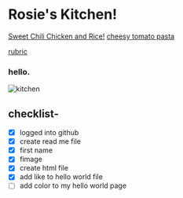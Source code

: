 # Rosie's Kitchen!


[Sweet Chili Chicken and Rice!](https://rosie080.github.io/helloworld/)
[cheesy tomato pasta](https://rosie080.github.io/html.index/)

[rubric](https://rosie080.github.io/index.html/)
### hello.
![kitchen](https://images.app.goo.gl/iyHNiD1GLMrbfSVT6)

## checklist- 
- [x] logged into github
- [x] create read me file
- [x] first name
- [x] fimage
- [x] create html file
- [x] add like to hello world file
- [ ] add color to my hello world page
